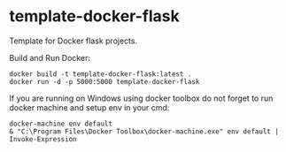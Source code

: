 # template-docker-flask
Template for Docker flask projects.

Build and Run Docker:

    docker build -t template-docker-flask:latest .
    docker run -d -p 5000:5000 template-docker-flask

If you are running on Windows using docker toolbox do not forget to run docker machine and setup env in your cmd:

    docker-machine env default
    & "C:\Program Files\Docker Toolbox\docker-machine.exe" env default | Invoke-Expression

